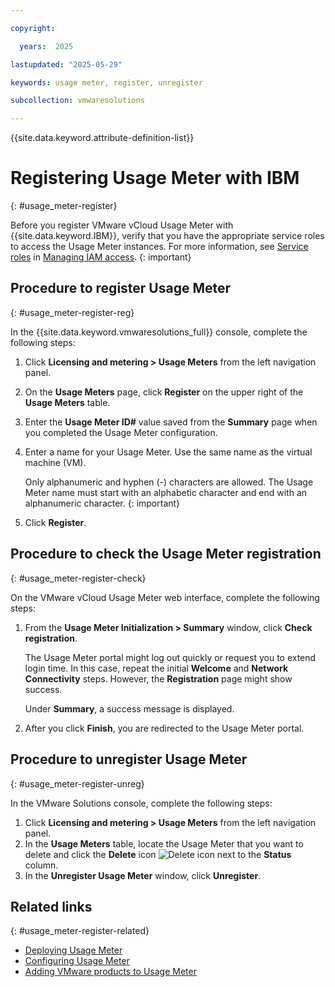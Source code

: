 ```yaml
---

copyright:

  years:  2025

lastupdated: "2025-05-29"

keywords: usage meter, register, unregister

subcollection: vmwaresolutions

---
```


{{site.data.keyword.attribute-definition-list}}

# Registering Usage Meter with IBM
{: #usage_meter-register}

Before you register VMware vCloud Usage Meter with {{site.data.keyword.IBM}}, verify that you have the appropriate service roles to access the Usage Meter instances. For more information, see [Service roles](/docs/vmware-service?topic=vmware-service-vmaas-iam&interface=ui#iamrolesservice) in [Managing IAM access](/docs/vmware-service?topic=vmware-service-vmaas-iam&interface=ui).
{: important}

## Procedure to register Usage Meter
{: #usage_meter-register-reg}

In the {{site.data.keyword.vmwaresolutions_full}} console, complete the following steps:

1. Click **Licensing and metering > Usage Meters** from the left navigation panel.
2. On the **Usage Meters** page, click **Register** on the upper right of the **Usage Meters** table.
3. Enter the **Usage Meter ID#** value saved from the **Summary** page when you completed the Usage Meter configuration.
4. Enter a name for your Usage Meter. Use the same name as the virtual machine (VM).

   Only alphanumeric and hyphen (-) characters are allowed. The Usage Meter name must start with an alphabetic character and end with an alphanumeric character.
   {: important}

5. Click **Register**.

## Procedure to check the Usage Meter registration
{: #usage_meter-register-check}

On the VMware vCloud Usage Meter web interface, complete the following steps:

1. From the **Usage Meter Initialization > Summary** window, click **Check registration**.

   The Usage Meter portal might log out quickly or request you to extend login time. In this case, repeat the initial **Welcome** and **Network Connectivity** steps. However, the **Registration** page might show success.

   Under **Summary**, a success message is displayed.

2. After you click **Finish**, you are redirected to the Usage Meter portal.

## Procedure to unregister Usage Meter
{: #usage_meter-register-unreg}

In the VMware Solutions console, complete the following steps:

1. Click **Licensing and metering > Usage Meters** from the left navigation panel.
2. In the **Usage Meters** table, locate the Usage Meter that you want to delete and click the **Delete** icon ![Delete icon](../../icons/delete.svg "Delete") next to the **Status** column.
3. In the **Unregister Usage Meter** window, click **Unregister**.

## Related links
{: #usage_meter-register-related}

* [Deploying Usage Meter](/docs/vmwaresolutions?topic=vmwaresolutions-usage_meter-deploy)
* [Configuring Usage Meter](/docs/vmwaresolutions?topic=vmwaresolutions-usage_meter-config)
* [Adding VMware products to Usage Meter](/docs/vmwaresolutions?topic=vmwaresolutions-usage_meter-add)

